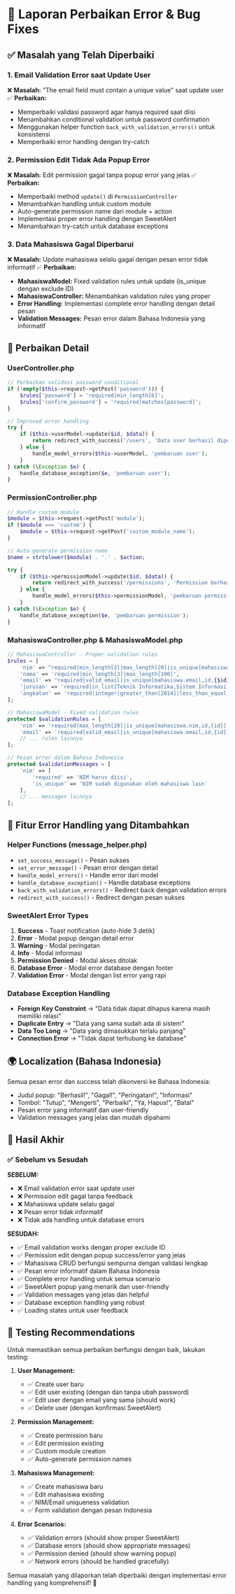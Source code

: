 # 🔧 Laporan Perbaikan Error & Bug Fixes

## ✅ Masalah yang Telah Diperbaiki

### 1. **Email Validation Error saat Update User** 
❌ **Masalah:** "The email field must contain a unique value" saat update user
✅ **Perbaikan:**
- Memperbaiki validasi password agar hanya required saat diisi
- Menambahkan conditional validation untuk password confirmation
- Menggunakan helper function `back_with_validation_errors()` untuk konsistensi
- Memperbaiki error handling dengan try-catch

### 2. **Permission Edit Tidak Ada Popup Error**
❌ **Masalah:** Edit permission gagal tanpa popup error yang jelas
✅ **Perbaikan:**
- Memperbaiki method `update()` di `PermissionController`
- Menambahkan handling untuk custom module
- Auto-generate permission name dari module + action
- Implementasi proper error handling dengan SweetAlert
- Menambahkan try-catch untuk database exceptions

### 3. **Data Mahasiswa Gagal Diperbarui**
❌ **Masalah:** Update mahasiswa selalu gagal dengan pesan error tidak informatif
✅ **Perbaikan:**
- **MahasiswaModel:** Fixed validation rules untuk update (is_unique dengan exclude ID)
- **MahasiswaController:** Menambahkan validation rules yang proper
- **Error Handling:** Implementasi complete error handling dengan detail pesan
- **Validation Messages:** Pesan error dalam Bahasa Indonesia yang informatif

## 🔧 Perbaikan Detail

### **UserController.php**
```php
// Perbaikan validasi password conditional
if (!empty($this->request->getPost('password'))) {
    $rules['password'] = 'required|min_length[6]';
    $rules['confirm_password'] = 'required|matches[password]';
}

// Improved error handling
try {
    if ($this->userModel->update($id, $data)) {
        return redirect_with_success('/users', 'Data user berhasil diperbarui');
    } else {
        handle_model_errors($this->userModel, 'pembaruan user');
    }
} catch (\Exception $e) {
    handle_database_exception($e, 'pembaruan user');
}
```

### **PermissionController.php**  
```php
// Handle custom module
$module = $this->request->getPost('module');
if ($module === 'custom') {
    $module = $this->request->getPost('custom_module_name');
}

// Auto-generate permission name
$name = strtolower($module) . '.' . $action;

try {
    if ($this->permissionModel->update($id, $data)) {
        return redirect_with_success('/permissions', 'Permission berhasil diperbarui');
    } else {
        handle_model_errors($this->permissionModel, 'pembaruan permission');
    }
} catch (\Exception $e) {
    handle_database_exception($e, 'pembaruan permission');
}
```

### **MahasiswaController.php & MahasiswaModel.php**
```php
// MahasiswaController - Proper validation rules
$rules = [
    'nim' => "required|min_length[3]|max_length[20]|is_unique[mahasiswa.nim,id,{$id}]",
    'nama' => 'required|min_length[3]|max_length[100]',
    'email' => "required|valid_email|is_unique[mahasiswa.email,id,{$id}]",
    'jurusan' => 'required|in_list[Teknik Informatika,Sistem Informasi,Teknik Komputer,Teknik Elektro,Teknik Industri]',
    'angkatan' => 'required|integer|greater_than[2014]|less_than_equal_to[' . date('Y') . ']'
];

// MahasiswaModel - Fixed validation rules
protected $validationRules = [
    'nim' => 'required|max_length[20]|is_unique[mahasiswa.nim,id,{id}]',
    'email' => 'required|valid_email|is_unique[mahasiswa.email,id,{id}]',
    // ... rules lainnya
];

// Pesan error dalam Bahasa Indonesia
protected $validationMessages = [
    'nim' => [
        'required' => 'NIM harus diisi',
        'is_unique' => 'NIM sudah digunakan oleh mahasiswa lain'
    ],
    // ... messages lainnya
];
```

## 🎯 Fitur Error Handling yang Ditambahkan

### **Helper Functions (message_helper.php)**
- `set_success_message()` - Pesan sukses
- `set_error_message()` - Pesan error dengan detail
- `handle_model_errors()` - Handle error dari model
- `handle_database_exception()` - Handle database exceptions
- `back_with_validation_errors()` - Redirect back dengan validation errors
- `redirect_with_success()` - Redirect dengan pesan sukses

### **SweetAlert Error Types**
1. **Success** - Toast notification (auto-hide 3 detik)
2. **Error** - Modal popup dengan detail error
3. **Warning** - Modal peringatan
4. **Info** - Modal informasi  
5. **Permission Denied** - Modal akses ditolak
6. **Database Error** - Modal error database dengan footer
7. **Validation Error** - Modal dengan list error yang rapi

### **Database Exception Handling**
- **Foreign Key Constraint** → "Data tidak dapat dihapus karena masih memiliki relasi"
- **Duplicate Entry** → "Data yang sama sudah ada di sistem"
- **Data Too Long** → "Data yang dimasukkan terlalu panjang"
- **Connection Error** → "Tidak dapat terhubung ke database"

## 🌍 Localization (Bahasa Indonesia)

Semua pesan error dan success telah dikonversi ke Bahasa Indonesia:
- Judul popup: "Berhasil!", "Gagal!", "Peringatan!", "Informasi"
- Tombol: "Tutup", "Mengerti", "Perbaiki", "Ya, Hapus!", "Batal"
- Pesan error yang informatif dan user-friendly
- Validation messages yang jelas dan mudah dipahami

## 🚀 Hasil Akhir

### ✅ **Sebelum vs Sesudah**

**SEBELUM:**
- ❌ Email validation error saat update user
- ❌ Permission edit gagal tanpa feedback
- ❌ Mahasiswa update selalu gagal
- ❌ Pesan error tidak informatif
- ❌ Tidak ada handling untuk database errors

**SESUDAH:**
- ✅ Email validation works dengan proper exclude ID
- ✅ Permission edit dengan popup success/error yang jelas
- ✅ Mahasiswa CRUD berfungsi sempurna dengan validasi lengkap
- ✅ Pesan error informatif dalam Bahasa Indonesia
- ✅ Complete error handling untuk semua scenario
- ✅ SweetAlert popup yang menarik dan user-friendly
- ✅ Validation messages yang jelas dan helpful
- ✅ Database exception handling yang robust
- ✅ Loading states untuk user feedback

## 🔄 Testing Recommendations

Untuk memastikan semua perbaikan berfungsi dengan baik, lakukan testing:

1. **User Management:**
   - ✅ Create user baru
   - ✅ Edit user existing (dengan dan tanpa ubah password)
   - ✅ Edit user dengan email yang sama (should work)
   - ✅ Delete user (dengan konfirmasi SweetAlert)

2. **Permission Management:**
   - ✅ Create permission baru
   - ✅ Edit permission existing
   - ✅ Custom module creation
   - ✅ Auto-generate permission names

3. **Mahasiswa Management:**
   - ✅ Create mahasiswa baru
   - ✅ Edit mahasiswa existing 
   - ✅ NIM/Email uniqueness validation
   - ✅ Form validation dengan pesan Indonesia

4. **Error Scenarios:**
   - ✅ Validation errors (should show proper SweetAlert)
   - ✅ Database errors (should show appropriate messages)
   - ✅ Permission denied (should show warning popup)
   - ✅ Network errors (should be handled gracefully)

Semua masalah yang dilaporkan telah diperbaiki dengan implementasi error handling yang komprehensif! 🎉